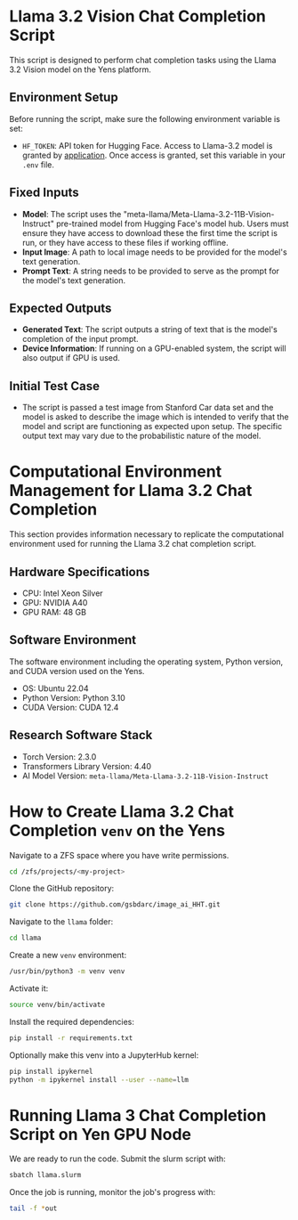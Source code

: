 # Llama 3.2 Vision Chat Completion Script

This script is designed to perform chat completion tasks using the Llama 3.2 Vision model on the Yens platform.

## Environment Setup

Before running the script, make sure the following environment variable is set:
- `HF_TOKEN`: API token for Hugging Face. Access to Llama-3.2 model is granted by [application](https://huggingface.co/meta-llama/Llama-3.2-11B-Vision-Instruct). Once access is granted, set this variable in your `.env` file.

## Fixed Inputs

- **Model**: The script uses the "meta-llama/Meta-Llama-3.2-11B-Vision-Instruct" pre-trained model from Hugging Face's model hub. Users must ensure they have access to download these the first time the script is run, or they have access to these files if working offline.
- **Input Image**: A path to local image needs to be provided for the model's text generation.
- **Prompt Text**: A string needs to be provided to serve as the prompt for the model's text generation.

## Expected Outputs

- **Generated Text**: The script outputs a string of text that is the model's completion of the input prompt. 
- **Device Information**: If running on a GPU-enabled system, the script will also output if GPU is used. 

## Initial Test Case
- The script is passed a test image from Stanford Car data set and the model is asked to describe the image which is intended to verify that the model and script are functioning as expected upon setup. The specific output text may vary due to the probabilistic nature of the model.

# Computational Environment Management for Llama 3.2 Chat Completion

This section provides information necessary to replicate the computational environment used for running the Llama 3.2 chat completion script.

## Hardware Specifications
- CPU: Intel Xeon Silver 
- GPU: NVIDIA A40 
- GPU RAM: 48 GB

## Software Environment

The software environment including the operating system, Python version, and CUDA version used on the Yens.
- OS: Ubuntu 22.04
- Python Version: Python 3.10
- CUDA Version: CUDA 12.4

## Research Software Stack
- Torch Version: 2.3.0 
- Transformers Library Version: 4.40
- AI Model Version: `meta-llama/Meta-Llama-3.2-11B-Vision-Instruct`

# How to Create Llama 3.2 Chat Completion `venv` on the Yens 

Navigate to a ZFS space where you have write permissions. 

```bash
cd /zfs/projects/<my-project>
```

Clone the GitHub repository: 
```bash
git clone https://github.com/gsbdarc/image_ai_HHT.git
```

Navigate to the `llama` folder:

```bash
cd llama
```

Create a new `venv` environment:
```bash
/usr/bin/python3 -m venv venv
```

Activate it:
```bash
source venv/bin/activate
```

Install the required dependencies:
```bash
pip install -r requirements.txt
```

Optionally make this venv into a JupyterHub kernel:
```bash
pip install ipykernel
python -m ipykernel install --user --name=llm
```

# Running Llama 3 Chat Completion Script on Yen GPU Node
We are ready to run the code. Submit the slurm script with:

```bash
sbatch llama.slurm  
```

Once the job is running, monitor the job's progress with: 

```bash
tail -f *out
```
